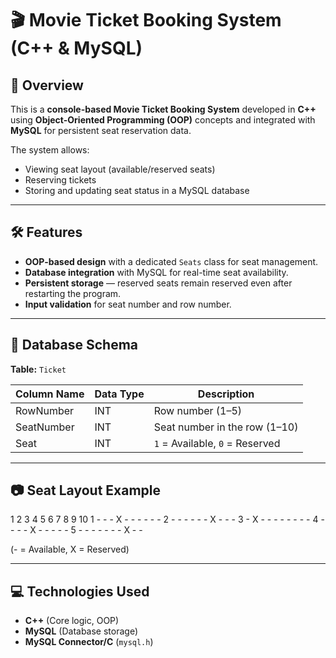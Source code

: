 # 🎬 Movie Ticket Booking System (C++ & MySQL)

## 📌 Overview
This is a **console-based Movie Ticket Booking System** developed in **C++** using **Object-Oriented Programming (OOP)** concepts and integrated with **MySQL** for persistent seat reservation data.

The system allows:
- Viewing seat layout (available/reserved seats)
- Reserving tickets
- Storing and updating seat status in a MySQL database

---

## 🛠 Features
- **OOP-based design** with a dedicated `Seats` class for seat management.
- **Database integration** with MySQL for real-time seat availability.
- **Persistent storage** — reserved seats remain reserved even after restarting the program.
- **Input validation** for seat number and row number.

---

## 📂 Database Schema
**Table:** `Ticket`

| Column Name | Data Type | Description |
|-------------|-----------|-------------|
| RowNumber   | INT       | Row number (1–5) |
| SeatNumber  | INT       | Seat number in the row (1–10) |
| Seat        | INT       | `1` = Available, `0` = Reserved |

---

## 📷 Seat Layout Example
1 2 3 4 5 6 7 8 9 10
1 - - - X - - - - - -
2 - - - - - - X - - -
3 - X - - - - - - - -
4 - - - - X - - - - -
5 - - - - - - - X - -

(- = Available, X = Reserved)

---

## 💻 Technologies Used
- **C++** (Core logic, OOP)
- **MySQL** (Database storage)
- **MySQL Connector/C** (`mysql.h`)

